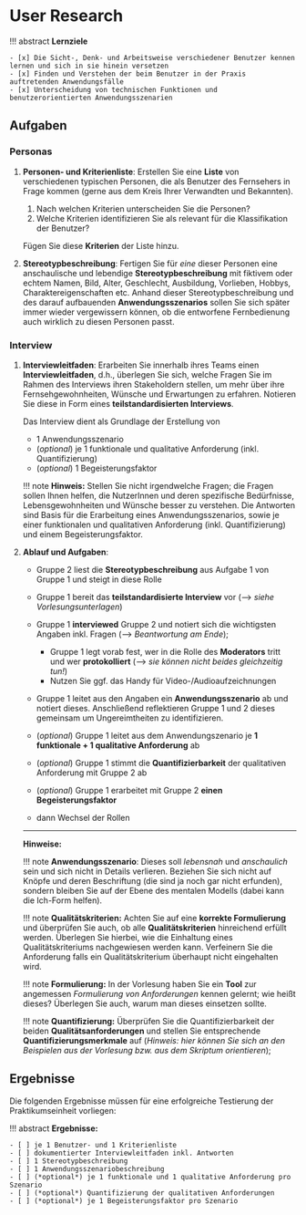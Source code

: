 # User Research


!!! abstract 
    **Lernziele**

    - [x] Die Sicht-, Denk- und Arbeitsweise verschiedener Benutzer kennen lernen und sich in sie hinein versetzen
    - [x] Finden und Verstehen der beim Benutzer in der Praxis auftretenden Anwendungsfälle
    - [x] Unterscheidung von technischen Funktionen und benutzerorientierten Anwendungsszenarien

## Aufgaben

### Personas
1. **Personen- und Kriterienliste**: Erstellen Sie eine **Liste** von verschiedenen typischen Personen, die als Benutzer des Fernsehers in Frage kommen (gerne aus dem Kreis Ihrer Verwandten und Bekannten).
    1. Nach welchen Kriterien unterscheiden Sie die Personen? 
    2. Welche Kriterien identifizieren Sie als relevant für die Klassifikation der Benutzer? 

    Fügen Sie diese **Kriterien** der Liste hinzu.

2. **Stereotypbeschreibung**:    Fertigen Sie für *eine* dieser Personen eine anschaulische und lebendige **Stereotypbeschreibung** mit fiktivem oder echtem Namen, Bild, Alter, Geschlecht, Ausbildung, Vorlieben, Hobbys, Charaktereigenschaften etc. Anhand dieser Stereotypbeschreibung und des darauf aufbauenden **Anwendungsszenarios** sollen Sie sich später immer wieder vergewissern können, ob die entworfene Fernbedienung auch wirklich zu diesen Personen passt.
<!--    Fertigen Sie für *eine* dieser Personen eine **Stereotypenbeschreibung** an, d.h. schreiben Sie **lebendige**, **anschauliche Steckbriefe** mit fiktiven oder echten Namen, Bild, Alter, Geschlecht, Ausbildung, Vorlieben, Hobbys, Charaktereigenschaften etc. Anhand dieser Stereotypenbeschreibungen sollen Sie sich später immer wieder vergewissern können, ob die entworfene Fernbedienung auch wirklich zu diesen Personen passt. -->

### Interview 

1. **Interviewleitfaden**: Erarbeiten Sie innerhalb ihres Teams einen **Interviewleitfaden**, d.h., überlegen Sie sich, welche Fragen Sie im Rahmen des Interviews ihren Stakeholdern stellen, um mehr über ihre Fernsehgewohnheiten, Wünsche und Erwartungen zu erfahren. Notieren Sie diese in Form eines **teilstandardisierten Interviews**. 

    Das Interview dient als Grundlage der Erstellung von

     * 1 Anwendungsszenario
    * (*optional*) je 1 funktionale und qualitative Anforderung (inkl. Quantifizierung)
    * (*optional*) 1 Begeisterungsfaktor
   
    !!! note
        **Hinweis:** Stellen Sie nicht irgendwelche Fragen; die Fragen sollen Ihnen helfen, die NutzerInnen und deren spezifische Bedürfnisse, Lebensgewohnheiten und Wünsche besser zu verstehen. Die Antworten sind Basis für die Erarbeitung eines Anwendungsszenarios, sowie je einer funktionalen und qualitativen Anforderung (inkl. Quantifizierung) und einem Begeisterungsfaktor.

2. **Ablauf und Aufgaben**:
    - Gruppe 2 liest die **Stereotypbeschreibung** aus Aufgabe 1 von Gruppe 1 und steigt in diese Rolle
    - Gruppe 1 bereit das **teilstandardisierte Interview** vor (--> *siehe Vorlesungsunterlagen*)
    - Gruppe 1 **interviewed** Gruppe 2 und notiert sich die wichtigsten Angaben inkl. Fragen (-->  *Beantwortung am Ende*); 
        - Gruppe 1 legt vorab fest, wer in die Rolle des **Moderators** tritt und wer **protokolliert** (--> *sie können nicht beides gleichzeitig tun!*) 
        - Nutzen Sie ggf. das Handy für Video-/Audioaufzeichnungen

    - Gruppe 1 leitet aus den Angaben ein **Anwendungsszenario** ab und notiert dieses. Anschließend reflektieren Gruppe 1 und 2 dieses gemeinsam um Ungereimtheiten zu identifizieren. <!--(*durch das Stellen entspr. Fragen ergibt sich dies bereits aus den Antworten*) -->
    - (*optional*) Gruppe 1 leitet aus dem Anwendungszenario je **1 funktionale + 1 qualitative Anforderung** ab
    - (*optional*) Gruppe 1 stimmt die **Quantifizierbarkeit** der qualitativen Anforderung mit Gruppe 2 ab
    - (*optional*) Gruppe 1 erarbeitet mit Gruppe 2 **einen Begeisterungsfaktor**
    - dann Wechsel der Rollen

    ----
    **Hinweise:**

    !!! note
        **Anwendungsszenario**: Dieses soll *lebensnah* und *anschaulich* sein und sich nicht in Details verlieren. Beziehen Sie sich nicht auf Knöpfe und deren Beschriftung (die sind ja noch gar nicht erfunden), sondern bleiben Sie auf der Ebene des mentalen Modells (dabei kann die Ich-Form helfen).

    !!! note
        **Qualitätskriterien:** Achten Sie auf eine **korrekte Formulierung** und überprüfen Sie auch, ob alle **Qualitätskriterien** hinreichend erfüllt werden. Überlegen Sie hierbei, wie die Einhaltung eines Qualitätskriteriums nachgewiesen werden kann. Verfeinern Sie die Anforderung falls ein Qualitätskriterium überhaupt nicht eingehalten wird.

    !!! note
        **Formulierung:** In der Vorlesung haben Sie ein **Tool** zur angemessen *Formulierung von Anforderungen* kennen gelernt; wie heißt dieses? Überlegen Sie auch, warum man dieses einsetzen sollte.

    !!! note 
        **Quantifizierung:** Überprüfen Sie die Quantifizierbarkeit der beiden **Qualitätsanforderungen** und stellen Sie entsprechende **Quantifizierungsmerkmale** auf (*Hinweis: hier können Sie sich an den Beispielen aus der Vorlesung bzw. aus dem Skriptum orientieren*);

<!-- ### Anwendungsszenario 
1. Suchen Sie sich eine **Peer-Gruppe**, welche fortan die Rolle der User (=Stakeholder) übernimmt.

2. Die User-Gruppe liest sich die Stereotypbeschreibungen der anderen Gruppe durch. Jedes Mitglied der User-Gruppe schlüpft in die Rolle einer Person aus der Stereotypbeschreibung (die Auswahl können sie frei treffen) und beschreibt **aus deren Sicht** ein **plausibles Anwendungsszenario**, d.h., der Umgang dieser Person mit dem neuen Fernseher im Kontext ihrer jeweiligen Lebenssituation (hier ist ihre Fantasie gefragt).
    
    !!! note
        **Hinweis:** Das Anwendungsszenario (pro Stereotype) soll **lebensnah** und **anschaulich** sein und sich *nicht* in Details verlieren. Beziehen Sie sich nicht auf Knöpfe und deren Beschriftung (die sind ja noch gar nicht erfunden), sondern bleiben Sie auf der Ebene des mentalen Modells (dabei kann die Ich-Form helfen). -->

<!-- ### Anforderungen & Quantifizierbarkeit

1. Anschließend leiten und stimmen sie gemeinsam mit der User-Gruppe aus **jedem Anwendungsszenario** je 
    * 1 **funktionale** und
    * 1 **qualitative Anforderung** ab.

1. Überprüfen Sie die **Quantifizierbarkeit** der beiden Qualitätsanforderungen und stellen Sie entsprechende **Quantifizierungsmerkmale** auf (*Hinweis: hier können Sie sich an den Beispielen aus der Vorlesung bzw. aus dem Skriptum orientieren*); stimmen Sie diese mit den Stakeholdern ab. Erweitern Sie die Qualitätsanforderungsbeschreibung um diese Merkmale.

    !!! warning
        **Hinweis:** Achten Sie auf eine **korrekte Formulierung** und überprüfen Sie auch, ob alle **Qualitätskriterien** hinreichend erfüllt werden. Überlegen Sie hierbei, wie die **Einhaltung** eines Qualitätskriteriums nachgewiesen werden kann. **Verfeinern** Sie die Anforderung falls ein Qualitätskriterium überhaupt nicht eingehalten wird.

    !!! question
        **Zum Nachdenken:** In der Vorlesung haben Sie ein **Tool** zur angemessen **Formulierung von Anforderungen** kennen gelernt; wie heißt dieses? Überlegen Sie auch, warum man dieses einsetzen sollte. -->


<!-- ### Kano-Modell – Begeisterungsfaktor

7. Ermitteln Sie gemeinsam mit den beiden Mitgliedern der User-Gruppe je 1 **Begeisterungsfaktor** und notieren Sie diesen in Form einer Anforderung.

Nun tauschen Sie die Rollen, d.h., die RE-Gruppe ist nun User-Gruppe und umgekehrt. -->

## Ergebnisse

Die folgenden Ergebnisse müssen für eine erfolgreiche Testierung der Praktikumseinheit vorliegen:

!!! abstract
    __Ergebnisse:__

    - [ ] je 1 Benutzer- und 1 Kriterienliste
    - [ ] dokumentierter Interviewleitfaden inkl. Antworten
    - [ ] 1 Stereotypbeschreibung
    - [ ] 1 Anwendungsszenariobeschreibung
    - [ ] (*optional*) je 1 funktionale und 1 qualitative Anforderung pro Szenario
    - [ ] (*optional*) Quantifizierung der qualitativen Anforderungen
    - [ ] (*optional*) je 1 Begeisterungsfaktor pro Szenario